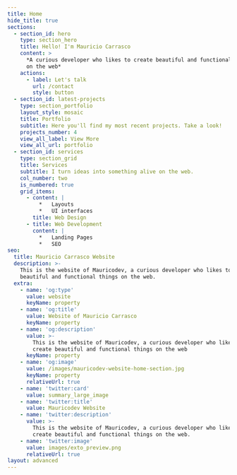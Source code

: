 ```yaml
---
title: Home
hide_title: true
sections:
  - section_id: hero
    type: section_hero
    title: Hello! I'm Mauricio Carrasco
    content: >
      *A curious developer who likes to create beautiful and functional things
      on the web*
    actions:
      - label: Let's talk
        url: /contact
        style: button
  - section_id: latest-projects
    type: section_portfolio
    layout_style: mosaic
    title: Portfolio
    subtitle: Here you'll find my most recent projects. Take a look!
    projects_number: 4
    view_all_label: View More
    view_all_url: portfolio
  - section_id: services
    type: section_grid
    title: Services
    subtitle: I turn ideas into something alive on the web.
    col_number: two
    is_numbered: true
    grid_items:
      - content: |
          *   Layouts
          *   UI interfaces
        title: Web Design
      - title: Web Development
        content: |
          *   Landing Pages
          *   SEO
seo:
  title: Mauricio Carrasco Website
  description: >-
    This is the website of Mauricodev, a curious developer who likes to create
    beautiful and functional things on the web.
  extra:
    - name: 'og:type'
      value: website
      keyName: property
    - name: 'og:title'
      value: Website of Mauricio Carrasco
      keyName: property
    - name: 'og:description'
      value: >-
        This is the website of Mauricodev, a curious developer who likes to
        create beautiful and functional things on the web
      keyName: property
    - name: 'og:image'
      value: /images/mauricodev-website-home-section.jpg
      keyName: property
      relativeUrl: true
    - name: 'twitter:card'
      value: summary_large_image
    - name: 'twitter:title'
      value: Mauricodev Website
    - name: 'twitter:description'
      value: >-
        This is the website of Mauricodev, a curious developer who likes to
        create beautiful and functional things on the web.
    - name: 'twitter:image'
      value: images/exto_preview.png
      relativeUrl: true
layout: advanced
---
```

